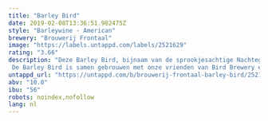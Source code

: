 ```yaml
---
title: "Barley Bird"
date: 2019-02-08T13:36:51.982475Z
style: "Barleywine - American"
brewery: "Brouwerij Frontaal"
image: "https://labels.untappd.com/labels/2521629"
rating: "3.66"
description: "Deze Barley Bird, bijnaam van de sprookjesachtige Nachtegaal, is een volle én doordrinkbare Barley Wine. De moutigheid en fruitige hoppen zijn prachtig in evenwicht en maken het tot een bier om de koude dagen heerlijk door te komen. De Barley Bird is samen gebrouwen met onze vrienden van Bird Brewery en is het tweede vogeltje uit het nest van de collab tour die zij dit jaar doen."
untappd_url: "https://untappd.com/b/brouwerij-frontaal-barley-bird/2521629"
abv: "10.0"
ibu: "56"
robots: noindex,nofollow
lang: nl
---
```

